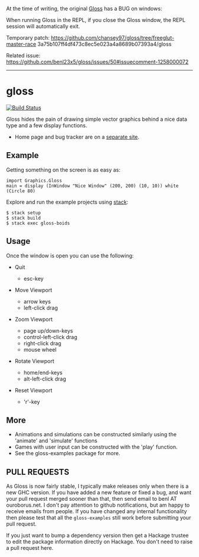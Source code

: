 At the time of writing, the original [Gloss](https://github.com/benl23x5/gloss) has a BUG on windows:

When running Gloss in the REPL, if you close the Gloss window, the REPL session will automatically exit.

Temporary patch: https://github.com/chansey97/gloss/tree/freeglut-master-race 3a75b107ff4df473c8ec5e023a4a8689b07393a4/gloss

Related issue: https://github.com/benl23x5/gloss/issues/50#issuecomment-1258000072

---


gloss
=====

[![Build Status](https://travis-ci.org/tmcdonell/gloss.svg?branch=master)](https://travis-ci.org/tmcdonell/gloss)

Gloss hides the pain of drawing simple vector graphics behind a nice
data type and a few display functions.

* Home page and bug tracker are on a [separate site](http://gloss.ouroborus.net).

Example
-------
Getting something on the screen is as easy as:

    import Graphics.Gloss
    main = display (InWindow "Nice Window" (200, 200) (10, 10)) white (Circle 80)

Explore and run the example projects using [stack](http://haskellstack.org):

    $ stack setup
    $ stack build
    $ stack exec gloss-boids


Usage
-----
Once the window is open you can use the following:

 * Quit
   - esc-key

 * Move Viewport
   - arrow keys
   - left-click drag

 * Zoom Viewport
   - page up/down-keys
   - control-left-click drag
   - right-click drag
   - mouse wheel

 * Rotate Viewport
   - home/end-keys
   - alt-left-click drag

 * Reset Viewport
   - 'r'-key


More
----
* Animations and simulations can be constructed similarly using the 'animate' and 'simulate' functions
* Games with user input can be constructed with the 'play' function.
* See the gloss-examples package for more.


PULL REQUESTS
-------------

As Gloss is now fairly stable, I typically make releases only when there is a new GHC version. If you have added a new feature or fixed a bug, and want your pull request merged sooner than that, then send email to benl AT ouroborus.net. I don't pay attention to github notifications, but am happy to receive emails from people. If you have changed any internal functionality then please test that all the `gloss-examples` still work before submitting your pull request.

If you just want to bump a dependency version then get a Hackage trustee to edit the package information directly on Hackage. You don't need to raise a pull request here.
